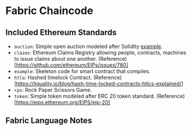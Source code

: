 # Fabric Chaincode

## Included Ethereum Standards
* `auction`: Simple open auction modeled after Solidity [example](https://solidity.readthedocs.io/en/v0.5.11/solidity-by-example.html#blind-auction).
* `claims`: Ethereum Claims Registry allowing people, contracts, machines to issue claims about one another. (Reference)[https://github.com/ethereum/EIPs/issues/780]
* `example`: Skeleton code for smart contract that compiles.
* `htla`: Hashed timelock Contract. (Reference)[https://liquality.io/blog/hash-time-locked-contracts-htlcs-explained/]
* `rps`: Rock Paper Scissors Game.
* `token`: Simple token modeled after ERC 20 token standard. (Reference)[https://eips.ethereum.org/EIPS/eip-20]

## Fabric Language Notes
